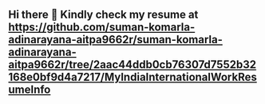 ## Hi there 👋 Kindly check my resume at https://github.com/suman-komarla-adinarayana-aitpa9662r/suman-komarla-adinarayana-aitpa9662r/tree/2aac44ddb0cb76307d7552b32168e0bf9d4a7217/MyIndiaInternationalWorkResumeInfo
<!--
**suman-komarla-adinarayana/suman-komarla-adinarayana** is a ✨ _special_ ✨ repository because its `README.md` (this file) appears on your GitHub profile.

Here are some ideas to get you started:

- 🔭 I’m currently working on ...
- 🌱 I’m currently learning ...
- 👯 I’m looking to collaborate on ...
- 🤔 I’m looking for help with ...
- 💬 Ask me about ...
- 📫 How to reach me: ...
- 😄 Pronouns: ...
- ⚡ Fun fact: ...
-->
